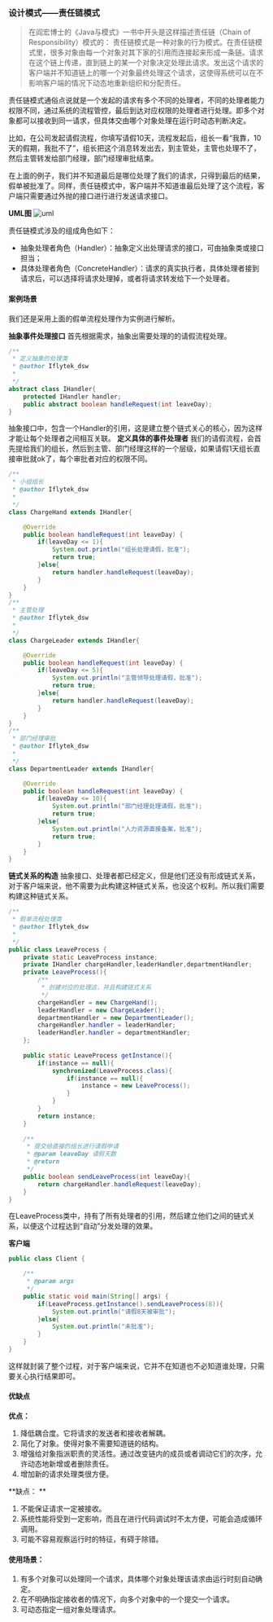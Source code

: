 ### 设计模式——责任链模式
> 在阎宏博士的《Java与模式》一书中开头是这样描述责任链（Chain of Responsibility）模式的：
责任链模式是一种对象的行为模式。在责任链模式里，很多对象由每一个对象对其下家的引用而连接起来形成一条链。请求在这个链上传递，直到链上的某一个对象决定处理此请求。发出这个请求的客户端并不知道链上的哪一个对象最终处理这个请求，这使得系统可以在不影响客户端的情况下动态地重新组织和分配责任。

责任链模式通俗点说就是一个发起的请求有多个不同的处理者，不同的处理者能力权限不同，通过系统的流程管控，最后到达对应权限的处理者进行处理。即多个对象都可以接收到同一请求，但具体交由哪个对象处理在运行时动态判断决定。

比如，在公司发起请假流程，你填写请假10天，流程发起后，组长一看“我靠，10天的假期，我批不了”，组长把这个消息转发出去，到主管处，主管也处理不了，然后主管转发给部门经理，部门经理审批结束。

在上面的例子，我们并不知道最后是哪位处理了我们的请求，只得到最后的结果，假单被批准了。同样，责任链模式中，客户端并不知道谁最后处理了这个流程，客户端只需要通过外抛的接口进行进行发送请求接口。

**UML图**
![uml](https://github.com/dengshiwei/work-summary/blob/master/work-blog/Java%E5%9F%BA%E7%A1%80%E7%9F%A5%E8%AF%86/%E8%AE%BE%E8%AE%A1%E6%A8%A1%E5%BC%8F/%E8%B4%A3%E4%BB%BB%E9%93%BE%E6%A8%A1%E5%BC%8F/ResponsibilityPattern.png)

责任链模式涉及的组成角色如下：
- 抽象处理者角色（Handler）：抽象定义出处理请求的接口，可由抽象类或接口担当；
- 具体处理者角色（ConcreteHandler）：请求的真实执行者，具体处理者接到请求后，可以选择将请求处理掉，或者将请求转发给下一个处理者。

#### 案例场景
我们还是采用上面的假单流程处理作为实例进行解析。

**抽象事件处理接口**
首先根据需求，抽象出需要处理的的请假流程处理。
```java
/**
 * 定义抽象的处理类
 * @author Iflytek_dsw
 *
 */
abstract class IHandler{
	protected IHandler handler;
	public abstract boolean handleRequest(int leaveDay);
}
```
抽象接口中，包含一个Handler的引用，这是建立整个链式关心的核心，因为这样才能让每个处理者之间相互关联。
**定义具体的事件处理者**
我们的请假流程，会首先提给我们的组长，然后到主管、部门经理这样的一个层级，如果请假1天组长直接审批就ok了，每个审批者对应的权限不同。
```java
/**
 * 小组组长
 * @author Iflytek_dsw
 *
 */
class ChargeHand extends IHandler{

	@Override
	public boolean handleRequest(int leaveDay) {
		if(leaveDay <= 1){
			System.out.println("组长处理请假，批准");
			return true;
		}else{
			return handler.handleRequest(leaveDay);
		}
	}
}
/**
 * 主管处理
 * @author Iflytek_dsw
 *
 */
class ChargeLeader extends IHandler{

	@Override
	public boolean handleRequest(int leaveDay) {
		if(leaveDay <= 5){
			System.out.println("主管领导处理请假，批准");
			return true;
		}else{
			return handler.handleRequest(leaveDay);
		}
	}
}
/**
 * 部门经理审批
 * @author Iflytek_dsw
 *
 */
class DepartmentLeader extends IHandler{

	@Override
	public boolean handleRequest(int leaveDay) {
		if(leaveDay <= 10){
			System.out.println("部门经理处理请假，批准");
			return true;
		}else{
			System.out.println("人力资源直接备案，批准");
			return true;
		}
	}
}
```
**链式关系的构造**
抽象接口、处理者都已经定义，但是他们还没有形成链式关系，对于客户端来说，他不需要为此构建这种链式关系，也没这个权利。所以我们需要构建这种链式关系。
```java
/**
 * 假单流程处理类
 * @author Iflytek_dsw
 *
 */
public class LeaveProcess {
	private static LeaveProcess instance;
	private IHandler chargeHandler,leaderHandler,departmentHandler;
	private LeaveProcess(){
		/**
		 * 创建对应的处理这，并且构建链式关系
		 */
		chargeHandler = new ChargeHand();
		leaderHandler = new ChargeLeader();
		departmentHandler = new DepartmentLeader();
		chargeHandler.handler = leaderHandler;
		leaderHandler.handler = departmentHandler;
	};
	
	public static LeaveProcess getInstance(){
		if(instance == null){
			synchronized(LeaveProcess.class){
				if(instance == null){
					instance = new LeaveProcess();
				}
			}
		}
		return instance;
	}
	
	/**
	 * 提交给直接的组长进行请假申请
	 * @param leaveDay 请假天数
	 * @return
	 */
	public boolean sendLeaveProcess(int leaveDay){
		return chargeHandler.handleRequest(leaveDay);
	}
}
```
在LeaveProcess类中，持有了所有处理者的引用，然后建立他们之间的链式关系，以便这个过程达到“自动”分发处理的效果。

**客户端**
```java
public class Client {

	/**
	 * @param args
	 */
	public static void main(String[] args) {
		if(LeaveProcess.getInstance().sendLeaveProcess(8)){
			System.out.println("请假8天被审批");
		}else{
			System.out.println("未批准");
		}
	}
}
```

这样就封装了整个过程，对于客户端来说，它并不在知道也不必知道谁处理，只需要关心执行结果即可。

#### 优缺点
**优点：**
1. 降低耦合度。它将请求的发送者和接收者解耦。 
1. 简化了对象。使得对象不需要知道链的结构。
1. 增强给对象指派职责的灵活性。通过改变链内的成员或者调动它们的次序，允许动态地新增或者删除责任。
1. 增加新的请求处理类很方便。

**缺点： **
1. 不能保证请求一定被接收。
1. 系统性能将受到一定影响，而且在进行代码调试时不太方便，可能会造成循环调用。
1. 可能不容易观察运行时的特征，有碍于除错。

#### 使用场景：
1. 有多个对象可以处理同一个请求，具体哪个对象处理该请求由运行时刻自动确定。
2. 在不明确指定接收者的情况下，向多个对象中的一个提交一个请求。
3. 可动态指定一组对象处理请求。

